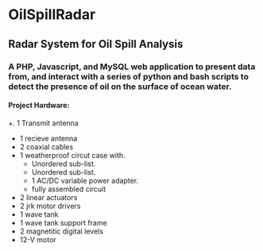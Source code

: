 # OilSpillRadar
## Radar System for Oil Spill Analysis 
### A PHP, Javascript, and MySQL web application to present data from, and interact with a series of python and bash scripts to detect the presence of oil on the surface of ocean water. 

#### Project Hardware:
+. 1 Transmit antenna
+ 1 recieve antenna 
+ 2 coaxial cables 
+ 1 weatherproof circut case with.
  - Unordered sub-list. 
  - Unordered sub-list. 
  - 1 AC/DC variable power adapter.
  -  fully assembled circuit
+ 2 linear actuators
+ 2 jrk motor drivers
+ 1 wave tank
+ 1 wave tank support frame
+ 2 magnetitic digital levels
+ 12-V motor 
